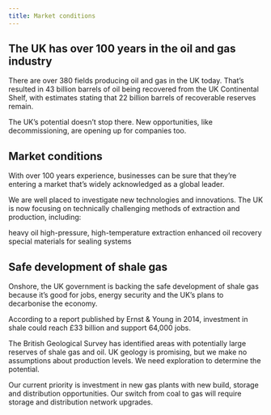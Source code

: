 ```yaml
---
title: Market conditions
---
```

## The UK has over 100 years in the oil and gas industry 


There are over 380 fields producing oil and gas in the UK today. That’s resulted in 43 billion barrels of oil being recovered from the UK Continental Shelf, with estimates stating that 22 billion barrels of recoverable reserves remain. 


The UK’s potential doesn’t stop there. New opportunities, like decommissioning, are opening up for companies too. 


## Market conditions

With over 100 years experience, businesses can be sure that they’re entering a market that’s widely acknowledged as a global leader.


We are well placed to investigate new technologies and innovations. The UK is now focusing on technically challenging methods of extraction and production, including:


heavy oil
high-pressure, high-temperature extraction
enhanced oil recovery
special materials for sealing systems


## Safe development of shale gas
Onshore, the UK government is backing the safe development of shale gas because it’s good for jobs, energy security and the UK’s plans to decarbonise the economy. 


According to a report published by Ernst & Young in 2014, investment in shale could reach £33 billion and support 64,000 jobs.


The British Geological Survey has  identified areas with potentially large reserves of shale gas and oil. UK geology is promising, but we make no assumptions about production levels. We need exploration to determine the potential.
 
Our current priority is investment in new gas plants with new build, storage and distribution opportunities. Our switch from coal to gas will require storage and distribution network upgrades.
 

